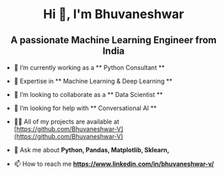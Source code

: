<h1 align="center">Hi 👋, I'm Bhuvaneshwar</h1>
<h2 align="center">A passionate Machine Learning Engineer from India</h3>

- 🔭 I’m currently working as a ** Python Consultant **

- 🌱 Expertise in  ** Machine Learning & Deep Learning **

- 👯 I’m looking to collaborate as a ** Data Scientist **

- 🤝 I’m looking for help with ** Conversational AI **

- 👨‍💻 All of my projects are available at [https://github.com/Bhuvaneshwar-V](https://github.com/Bhuvaneshwar-V)

- 💬 Ask me about **Python, Pandas, Matplotlib, Sklearn,**

- 📫 How to reach me **https://www.linkedin.com/in/bhuvaneshwar-v/**
